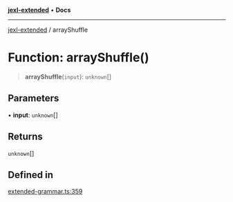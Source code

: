 [**jexl-extended**](../README.md) • **Docs**

***

[jexl-extended](../globals.md) / arrayShuffle

# Function: arrayShuffle()

> **arrayShuffle**(`input`): `unknown`[]

## Parameters

• **input**: `unknown`[]

## Returns

`unknown`[]

## Defined in

[extended-grammar.ts:359](https://github.com/nikoraes/jexl-extended/blob/db8adde102268337995e72b2224f129152316ed5/src/extended-grammar.ts#L359)
